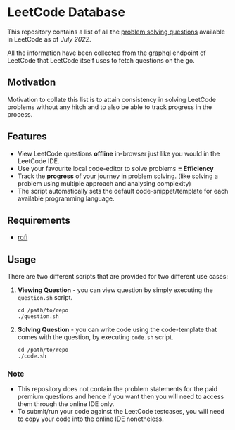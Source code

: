 # LeetCode Database
This repository contains a list of all the [problem solving questions](https://leetcode.com/problemset/all) available in LeetCode as of _July 2022_.

All the information have been collected from the [graphql](https://leetcode.com/graphql) endpoint of LeetCode that LeetCode itself uses to fetch questions on the go.

## Motivation
Motivation to collate this list is to attain consistency in solving LeetCode problems without any hitch and to also be able to track progress in the process.

## Features
- View LeetCode questions **offline** in-browser just like you would in the LeetCode IDE.
- Use your favourite local code-editor to solve problems **= Efficiency**
- Track the **progress** of your journey in problem solving. (like solving a problem using multiple approach and analysing complexity)
- The script automatically sets the default code-snippet/template for each available programming language.

## Requirements
- [rofi](https://github.com/davatorium/rofi/blob/next/INSTALL.md)

## Usage
There are two different scripts that are provided for two different use cases:
1. **Viewing Question** -
   you can view question by simply executing the `question.sh` script.
   ```shell
   cd /path/to/repo
   ./question.sh
   ```

2. **Solving Question** -
   you can write code using the code-template that comes with the question, by executing `code.sh` script.
   ```shell
   cd /path/to/repo
   ./code.sh
   ```

### Note
- This repository does not contain the problem statements for the paid premium questions and hence if you want then you will need to access them through the online IDE only.
- To submit/run your code against the LeetCode testcases, you will need to copy your code into the online IDE nonetheless.
